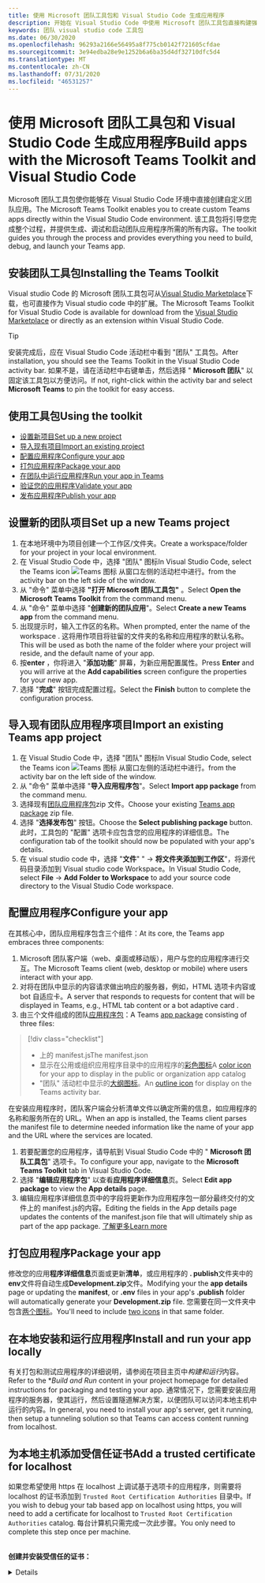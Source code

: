 ```yaml
---
title: 使用 Microsoft 团队工具包和 Visual Studio Code 生成应用程序
description: 开始在 Visual Studio Code 中使用 Microsoft 团队工具包直接构建强大的自定义应用程序
keywords: 团队 visual studio code 工具包
ms.date: 06/30/2020
ms.openlocfilehash: 96293a2166e56495a8f775cb0142f721605cfdae
ms.sourcegitcommit: 3e94edba28e9e1252b6a6ba35d4df32710dfc5d4
ms.translationtype: MT
ms.contentlocale: zh-CN
ms.lasthandoff: 07/31/2020
ms.locfileid: "46531257"
---
```

# <a name="build-apps-with-the-microsoft-teams-toolkit-and-visual-studio-code"></a><span data-ttu-id="17945-104">使用 Microsoft 团队工具包和 Visual Studio Code 生成应用程序</span><span class="sxs-lookup"><span data-stu-id="17945-104">Build apps with the Microsoft Teams Toolkit and Visual Studio Code</span></span>

<span data-ttu-id="17945-105">Microsoft 团队工具包使你能够在 Visual Studio Code 环境中直接创建自定义团队应用。</span><span class="sxs-lookup"><span data-stu-id="17945-105">The Microsoft Teams Toolkit enables you to create custom Teams apps directly within the Visual Studio Code environment.</span></span> <span data-ttu-id="17945-106">该工具包将引导您完成整个过程，并提供生成、调试和启动团队应用程序所需的所有内容。</span><span class="sxs-lookup"><span data-stu-id="17945-106">The toolkit guides you through the process and provides everything you need to build, debug, and launch your Teams app.</span></span>

## <a name="installing-the-teams-toolkit"></a><span data-ttu-id="17945-107">安装团队工具包</span><span class="sxs-lookup"><span data-stu-id="17945-107">Installing the Teams Toolkit</span></span>

<span data-ttu-id="17945-108">Visual studio Code 的 Microsoft 团队工具包可从[Visual Studio Marketplace](https://aka.ms/teams-toolkit)下载，也可直接作为 Visual studio code 中的扩展。</span><span class="sxs-lookup"><span data-stu-id="17945-108">The Microsoft Teams Toolkit for Visual Studio Code is available for download from the [Visual Studio Marketplace](https://aka.ms/teams-toolkit) or directly as an extension within Visual Studio Code.</span></span>

> [!TIP]
> <span data-ttu-id="17945-109">安装完成后，应在 Visual Studio Code 活动栏中看到 "团队" 工具包。</span><span class="sxs-lookup"><span data-stu-id="17945-109">After installation, you should see the Teams Toolkit in the Visual Studio Code activity bar.</span></span> <span data-ttu-id="17945-110">如果不是，请在活动栏中右键单击，然后选择 " **Microsoft 团队**" 以固定该工具包以方便访问。</span><span class="sxs-lookup"><span data-stu-id="17945-110">If not, right-click within the activity bar and select **Microsoft Teams** to pin the toolkit for easy access.</span></span>

## <a name="using-the-toolkit"></a><span data-ttu-id="17945-111">使用工具包</span><span class="sxs-lookup"><span data-stu-id="17945-111">Using the toolkit</span></span>

- [<span data-ttu-id="17945-112">设置新项目</span><span class="sxs-lookup"><span data-stu-id="17945-112">Set up a new project</span></span>](#set-up-a-new-teams-project)
- [<span data-ttu-id="17945-113">导入现有项目</span><span class="sxs-lookup"><span data-stu-id="17945-113">Import an existing project</span></span>](#import-an-existing-teams-app-project)
- [<span data-ttu-id="17945-114">配置应用程序</span><span class="sxs-lookup"><span data-stu-id="17945-114">Configure your app</span></span>](#configure-your-app)
- [<span data-ttu-id="17945-115">打包应用程序</span><span class="sxs-lookup"><span data-stu-id="17945-115">Package your app</span></span>](#package-your-app)
- [<span data-ttu-id="17945-116">在团队中运行应用程序</span><span class="sxs-lookup"><span data-stu-id="17945-116">Run your app in Teams</span></span>](#run-your-app-in-teams)
- [<span data-ttu-id="17945-117">验证您的应用程序</span><span class="sxs-lookup"><span data-stu-id="17945-117">Validate your app</span></span>](#validate-your-app)
- [<span data-ttu-id="17945-118">发布应用程序</span><span class="sxs-lookup"><span data-stu-id="17945-118">Publish your app</span></span>](#publish-your-app-to-teams)

## <a name="set-up-a-new-teams-project"></a><span data-ttu-id="17945-119">设置新的团队项目</span><span class="sxs-lookup"><span data-stu-id="17945-119">Set up a new Teams project</span></span>

1. <span data-ttu-id="17945-120">在本地环境中为项目创建一个工作区/文件夹。</span><span class="sxs-lookup"><span data-stu-id="17945-120">Create a workspace/folder for your project in your local environment.</span></span>
1. <span data-ttu-id="17945-121">在 Visual Studio Code 中，选择 "团队" 图标</span><span class="sxs-lookup"><span data-stu-id="17945-121">In Visual Studio Code, select the Teams icon</span></span> ![Teams 图标](../assets/icons/favicon-16x16.png) <span data-ttu-id="17945-123">从窗口左侧的活动栏中进行。</span><span class="sxs-lookup"><span data-stu-id="17945-123">from the activity bar on the left side of the window.</span></span>
1. <span data-ttu-id="17945-124">从 "命令" 菜单中选择 **"打开 Microsoft 团队工具包"** 。</span><span class="sxs-lookup"><span data-stu-id="17945-124">Select **Open the Microsoft Teams Toolkit** from the command menu.</span></span>
1. <span data-ttu-id="17945-125">从 "命令" 菜单中选择 "**创建新的团队应用**"。</span><span class="sxs-lookup"><span data-stu-id="17945-125">Select **Create a new Teams app** from the command menu.</span></span>
1. <span data-ttu-id="17945-126">出现提示时，输入工作区的名称。</span><span class="sxs-lookup"><span data-stu-id="17945-126">When prompted, enter the name of the workspace .</span></span> <span data-ttu-id="17945-127">这将用作项目将驻留的文件夹的名称和应用程序的默认名称。</span><span class="sxs-lookup"><span data-stu-id="17945-127">This will be used as both the name of the folder where your project will reside, and the default name of your app.</span></span>
1. <span data-ttu-id="17945-128">按**enter** ，你将进入 "**添加功能**" 屏幕，为新应用配置属性。</span><span class="sxs-lookup"><span data-stu-id="17945-128">Press **Enter** and you will arrive at the **Add capabilities** screen configure the properties for your new app.</span></span>
1. <span data-ttu-id="17945-129">选择 "**完成**" 按钮完成配置过程。</span><span class="sxs-lookup"><span data-stu-id="17945-129">Select the **Finish** button to complete the configuration process.</span></span>

## <a name="import-an-existing-teams-app-project"></a><span data-ttu-id="17945-130">导入现有团队应用程序项目</span><span class="sxs-lookup"><span data-stu-id="17945-130">Import an existing Teams app project</span></span>

1. <span data-ttu-id="17945-131">在 Visual Studio Code 中，选择 "团队" 图标</span><span class="sxs-lookup"><span data-stu-id="17945-131">In Visual Studio Code, select the Teams icon</span></span> ![Teams 图标](../assets/icons/favicon-16x16.png) <span data-ttu-id="17945-133">从窗口左侧的活动栏中进行。</span><span class="sxs-lookup"><span data-stu-id="17945-133">from the activity bar on the left side of the window.</span></span>
1. <span data-ttu-id="17945-134">从 "命令" 菜单中选择 "**导入应用程序包**"。</span><span class="sxs-lookup"><span data-stu-id="17945-134">Select **Import app package** from the command menu.</span></span>
1. <span data-ttu-id="17945-135">选择现有[团队应用程序包](../concepts/build-and-test/apps-package.md)zip 文件。</span><span class="sxs-lookup"><span data-stu-id="17945-135">Choose your existing [Teams app package](../concepts/build-and-test/apps-package.md) zip file.</span></span>
1. <span data-ttu-id="17945-136">选择 "**选择发布包**" 按钮。</span><span class="sxs-lookup"><span data-stu-id="17945-136">Choose the **Select publishing package** button.</span></span> <span data-ttu-id="17945-137">此时，工具包的 "配置" 选项卡应包含您的应用程序的详细信息。</span><span class="sxs-lookup"><span data-stu-id="17945-137">The configuration tab of the toolkit should now be populated with your app's details.</span></span>
1. <span data-ttu-id="17945-138">在 visual studio code 中，选择 "**文件**" "  ->  **将文件夹添加到工作区**"，将源代码目录添加到 Visual studio code Workspace。</span><span class="sxs-lookup"><span data-stu-id="17945-138">In Visual Studio Code, select **File** -> **Add Folder to Workspace** to add your source code directory to the Visual Studio Code workspace.</span></span>

## <a name="configure-your-app"></a><span data-ttu-id="17945-139">配置应用程序</span><span class="sxs-lookup"><span data-stu-id="17945-139">Configure your app</span></span>

<span data-ttu-id="17945-140">在其核心中，团队应用程序包含三个组件：</span><span class="sxs-lookup"><span data-stu-id="17945-140">At its core, the Teams app embraces three components:</span></span>

  1. <span data-ttu-id="17945-141">Microsoft 团队客户端（web、桌面或移动版），用户与您的应用程序进行交互。</span><span class="sxs-lookup"><span data-stu-id="17945-141">The Microsoft Teams client (web, desktop or mobile) where users interact with your app.</span></span>
  1. <span data-ttu-id="17945-142">对将在团队中显示的内容请求做出响应的服务器，例如，HTML 选项卡内容或 bot 自适应卡。</span><span class="sxs-lookup"><span data-stu-id="17945-142">A server that responds to requests for content that will be displayed in Teams, e.g., HTML tab content or a bot adaptive card .</span></span>
  1. <span data-ttu-id="17945-143">由三个文件组成的团队[应用程序包](/concepts/build-and-test/apps-package.md)：</span><span class="sxs-lookup"><span data-stu-id="17945-143">A Teams [app package](/concepts/build-and-test/apps-package.md) consisting of three files:</span></span>

  > [!div class="checklist"]
  >
  > - <span data-ttu-id="17945-144">上的 manifest.js</span><span class="sxs-lookup"><span data-stu-id="17945-144">The manifest.json</span></span> 
  > - <span data-ttu-id="17945-145">显示在公用或组织应用程序目录中的应用程序的[彩色图标](../resources/schema/manifest-schema.md#icons)</span><span class="sxs-lookup"><span data-stu-id="17945-145">A [color icon](../resources/schema/manifest-schema.md#icons) for your app to display in the public or organization app catalog</span></span>
 > - <span data-ttu-id="17945-146">"团队" 活动栏中显示的[大纲图标](../resources/schema/manifest-schema.md#icons)。</span><span class="sxs-lookup"><span data-stu-id="17945-146">An [outline icon](../resources/schema/manifest-schema.md#icons) for display on the Teams activity bar.</span></span>

<span data-ttu-id="17945-147">在安装应用程序时，团队客户端会分析清单文件以确定所需的信息，如应用程序的名称和服务所在的 URL。</span><span class="sxs-lookup"><span data-stu-id="17945-147">When an app is installed, the Teams client parses the manifest file to determine needed information like the name of your app and the URL where the services are located.</span></span>

1. <span data-ttu-id="17945-148">若要配置您的应用程序，请导航到 Visual Studio Code 中的 " **Microsoft 团队工具包**" 选项卡。</span><span class="sxs-lookup"><span data-stu-id="17945-148">To configure your app, navigate to the **Microsoft Teams Toolkit** tab in Visual Studio Code.</span></span>
1. <span data-ttu-id="17945-149">选择 "**编辑应用程序包**" 以查看**应用程序详细信息**页。</span><span class="sxs-lookup"><span data-stu-id="17945-149">Select **Edit app package** to view the **App details** page.</span></span>
1. <span data-ttu-id="17945-150">编辑应用程序详细信息页中的字段将更新作为应用程序包一部分最终交付的文件上的 manifest.js的内容。</span><span class="sxs-lookup"><span data-stu-id="17945-150">Editing the fields in the App details page updates the contents of the manifest.json file that will ultimately ship as part of the app package.</span></span> [<span data-ttu-id="17945-151">了解更多</span><span class="sxs-lookup"><span data-stu-id="17945-151">Learn more</span></span>](https://aka.ms/teams-toolkit-manifest)

## <a name="package-your-app"></a><span data-ttu-id="17945-152">打包应用程序</span><span class="sxs-lookup"><span data-stu-id="17945-152">Package your app</span></span>

<span data-ttu-id="17945-153">修改您的应用**程序详细信息**页面或更新**清单**，或应用程序的 **. publish**文件夹中的**env**文件将自动生成**Development.zip**文件。</span><span class="sxs-lookup"><span data-stu-id="17945-153">Modifying your the **app details** page or updating the **manifest**, or **.env** files in your app's  **.publish** folder will automatically generate your **Development.zip** file.</span></span> <span data-ttu-id="17945-154">您需要在同一文件夹中包含[两个图标](../concepts/build-and-test/apps-package.md#icons)。</span><span class="sxs-lookup"><span data-stu-id="17945-154">You'll need to include [two icons](../concepts/build-and-test/apps-package.md#icons) in that same folder.</span></span>

## <a name="install-and-run-your-app-locally"></a><span data-ttu-id="17945-155">在本地安装和运行应用程序</span><span class="sxs-lookup"><span data-stu-id="17945-155">Install and run your app locally</span></span>

<span data-ttu-id="17945-156">有关打包和测试应用程序的详细说明，请参阅在项目主页中*构建和运行*内容。</span><span class="sxs-lookup"><span data-stu-id="17945-156">Refer to the \**Build and Run* content in your project homepage for detailed instructions for packaging and testing your app.</span></span> <span data-ttu-id="17945-157">通常情况下，您需要安装应用程序的服务器，使其运行，然后设置隧道解决方案，以便团队可以访问本地主机中运行的内容。</span><span class="sxs-lookup"><span data-stu-id="17945-157">In general, you need to install your app's server, get it running, then setup a tunneling solution so that Teams can access content running from localhost.</span></span>

## <a name="add-a-trusted-certificate-for-localhost"></a><span data-ttu-id="17945-158">为本地主机添加受信任证书</span><span class="sxs-lookup"><span data-stu-id="17945-158">Add a trusted certificate for localhost</span></span>

<span data-ttu-id="17945-159">如果您希望使用 https 在 localhost 上调试基于选项卡的应用程序，则需要将 localhost 的证书添加到 `Trusted Root Certification Authorities` 目录中。</span><span class="sxs-lookup"><span data-stu-id="17945-159">If you wish to debug your tab based app on localhost using https, you will need to add a certificate for localhost to `Trusted Root Certification Authorities` catalog.</span></span> <span data-ttu-id="17945-160">每台计算机只需完成一次此步骤。</span><span class="sxs-lookup"><span data-stu-id="17945-160">You only need to complete this step once per machine.</span></span></br></br>

<span data-ttu-id="17945-161">**创建并安装受信任的证书：**
<details>
  </span><span class="sxs-lookup"><span data-stu-id="17945-161">**Create and install a trusted certificate:**
<details>
  </span></span><summary><span data-ttu-id="17945-162">在此处展开</span><span class="sxs-lookup"><span data-stu-id="17945-162">Expand here</span></span></summary>

* <span data-ttu-id="17945-163">构建并运行应用程序</span><span class="sxs-lookup"><span data-stu-id="17945-163">Build and run your app</span></span>
  * <span data-ttu-id="17945-164">按照项目自述文件的 "**生成和运行**" 部分中的 instuctions 操作，以便从提供服务 https://localhost:3000/tab 。通常情况下，这将涉及执行， `npm install` 然后`npm start`</span><span class="sxs-lookup"><span data-stu-id="17945-164">Follow the instuctions in the **Build and Run** section of your project Readme so that it's being served from https://localhost:3000/tab. Generally, this will involve executing `npm install` then `npm start`</span></span>
  * <span data-ttu-id="17945-165">https://localhost:3000/tab从 Google Chrome 或 Edge Chromium 导航到。</span><span class="sxs-lookup"><span data-stu-id="17945-165">Navigate to https://localhost:3000/tab from Google Chrome or Edge Chromium.</span></span>

* <span data-ttu-id="17945-166">获取 SSL 证书：</span><span class="sxs-lookup"><span data-stu-id="17945-166">Acquire the SSL certificate:</span></span>
  * <span data-ttu-id="17945-167">打开 "Chrome 开发人员工具" 窗口（ `ctrl + shift + i`  /  `cmd + option + i` ）。</span><span class="sxs-lookup"><span data-stu-id="17945-167">Open the Chrome Developer Tools window (`ctrl + shift + i` / `cmd + option + i`).</span></span>
  * <span data-ttu-id="17945-168">在 `Security` 选项卡上单击</span><span class="sxs-lookup"><span data-stu-id="17945-168">Click on the `Security` tab</span></span>
  * <span data-ttu-id="17945-169">单击 "启用"， `View certificate` 可以选择下载证书，方法是在 OS X 中将其拖放到桌面，或者单击 `Details` Windows 中的选项卡，然后单击`Copy to File…`</span><span class="sxs-lookup"><span data-stu-id="17945-169">Click on `View certificate` and you’ll have the option to download the certificate — either by dragging it to your desktop in OS X, or by clicking on the `Details` tab in Windows and clicking `Copy to File…`</span></span>
  * <span data-ttu-id="17945-170">将该文件命名为 <*任何内容*> .cer，并将其保存到不需要管理员同意执行写入操作的文件夹中。</span><span class="sxs-lookup"><span data-stu-id="17945-170">Name the file <*anything*>.cer and save it to a folder that doesn't require admin consent to perform a write action.</span></span>
  
* <span data-ttu-id="17945-171">在**Windows**上安装证书</span><span class="sxs-lookup"><span data-stu-id="17945-171">Install the certificate on **Windows**</span></span>
  * <span data-ttu-id="17945-172">选择 `DER encoded binary X.509 (.CER)` 选项（第一个选项）并保存它。</span><span class="sxs-lookup"><span data-stu-id="17945-172">Choose the `DER encoded binary X.509 (.CER)` option (the first one) and save it.</span></span>
  * <span data-ttu-id="17945-173">双击证书并安装它。</span><span class="sxs-lookup"><span data-stu-id="17945-173">Double click on the certificate and install it.</span></span>
  * <span data-ttu-id="17945-174">选取`Local Machine`</span><span class="sxs-lookup"><span data-stu-id="17945-174">Choose `Local Machine`</span></span>
  * <span data-ttu-id="17945-175">选定`Place all certificates in the following store`</span><span class="sxs-lookup"><span data-stu-id="17945-175">Select `Place all certificates in the following store`</span></span>
  * <span data-ttu-id="17945-176">选取`Trusted Root Certification Authorities`</span><span class="sxs-lookup"><span data-stu-id="17945-176">Choose `Trusted Root Certification Authorities`</span></span>
  * <span data-ttu-id="17945-177">确认安装</span><span class="sxs-lookup"><span data-stu-id="17945-177">Confirm your installation</span></span>
  
* <span data-ttu-id="17945-178">安装证书**MAC OS X**</span><span class="sxs-lookup"><span data-stu-id="17945-178">Install the certificate **Mac OS X**</span></span>
  * <span data-ttu-id="17945-179">在 OS X 上，打开密钥链 Access 实用工具，并 `System` 从左侧的菜单中选择。</span><span class="sxs-lookup"><span data-stu-id="17945-179">On OS X, open the Keychain Access utility and select `System` from the menu on the left.</span></span> <span data-ttu-id="17945-180">单击锁定图标可启用更改。</span><span class="sxs-lookup"><span data-stu-id="17945-180">Click the lock icon to enable changes.</span></span>
  * <span data-ttu-id="17945-181">单击靠近底部的加号按钮以添加新证书，然后选择 `localhost.cer` 您拖到桌面的文件。</span><span class="sxs-lookup"><span data-stu-id="17945-181">Click the plus button near the bottom to add a new certificate, and select the `localhost.cer` file you dragged to the desktop.</span></span> <span data-ttu-id="17945-182">`Always Trust`在出现的对话框中单击。</span><span class="sxs-lookup"><span data-stu-id="17945-182">Click `Always Trust` in the dialog that appears.</span></span>
  * <span data-ttu-id="17945-183">将证书添加到系统密钥链后，双击证书并展开 `Trust` 证书详细信息部分。</span><span class="sxs-lookup"><span data-stu-id="17945-183">After adding the certificate to the system keychain, double-click the certificate and expand the `Trust` section of the certificate details.</span></span> <span data-ttu-id="17945-184">`Always Trust`为每个选项选择。</span><span class="sxs-lookup"><span data-stu-id="17945-184">Select `Always Trust` for every option.</span></span>

> [!IMPORTANT]
> <span data-ttu-id="17945-185">如果收到安全证书警告，请导航到 https://localhost:3000/tab 。如果网站仍不受信任，请重新启动您的计算机，并应接受为受信任的本地主机。</span><span class="sxs-lookup"><span data-stu-id="17945-185">If you receive a security certificate warning, navigate to https://localhost:3000/tab. If the site is still not trusted, reboot your machine and localhost should be accepted as trusted.</span></span>
</details>

## <a name="run-your-app-in-teams"></a><span data-ttu-id="17945-186">在团队中运行应用程序</span><span class="sxs-lookup"><span data-stu-id="17945-186">Run your app in Teams</span></span>
- <span data-ttu-id="17945-187">先决条件：</span><span class="sxs-lookup"><span data-stu-id="17945-187">Prerequisites:</span></span>
  - [<span data-ttu-id="17945-188">启用团队开发人员预览模式</span><span class="sxs-lookup"><span data-stu-id="17945-188">Enable Teams developer preview mode</span></span>](https://aka.ms/teams-toolkit-enable-devpreview)

1. <span data-ttu-id="17945-189">导航到 Visual Studio "代码" 窗口左侧的 "活动" 栏。</span><span class="sxs-lookup"><span data-stu-id="17945-189">Navigate to the activity bar on the left side of the Visual Studio Code window.</span></span>
1. <span data-ttu-id="17945-190">选择 "**运行**" 图标以显示 "**运行" 和 "调试**" 视图。</span><span class="sxs-lookup"><span data-stu-id="17945-190">Select the **Run** icon to display the **Run and Debug** view.</span></span>
1. <span data-ttu-id="17945-191">您还可以使用键盘快捷方式 `Ctrl+Shift+D` 。</span><span class="sxs-lookup"><span data-stu-id="17945-191">You can also use the keyboard shortcut `Ctrl+Shift+D`.</span></span>

## <a name="validate-your-app"></a><span data-ttu-id="17945-192">验证您的应用程序</span><span class="sxs-lookup"><span data-stu-id="17945-192">Validate your app</span></span>

<span data-ttu-id="17945-193">通过 "**验证**" 页面，您可以在将应用程序提交到 AppSource 之前检查应用程序包。</span><span class="sxs-lookup"><span data-stu-id="17945-193">The **Validate** page allows you to check your app package before submitting your app to AppSource.</span></span> <span data-ttu-id="17945-194">只需上传清单包，验证工具就会检查应用程序是否符合所有与清单相关的测试用例。</span><span class="sxs-lookup"><span data-stu-id="17945-194">Simply upload the manifest package and the validation tool will check your app against all manifest related test cases.</span></span> <span data-ttu-id="17945-195">对于每个失败的测试，说明提供的文档链接可帮助您修复错误。</span><span class="sxs-lookup"><span data-stu-id="17945-195">For each failed tests, the description provides a documentation link to help you fix the error.</span></span> <span data-ttu-id="17945-196">对于难以自动化的测试，**初步清单**详细说明了最常见的失败测试事例的7，以及指向完整提交核对清单的链接。</span><span class="sxs-lookup"><span data-stu-id="17945-196">For the tests that are hard to automate, the **Preliminary checklist** details 7 of the most common failed test cases as well as link to a complete submission checklist.</span></span>

## <a name="publish-your-app-to-teams"></a><span data-ttu-id="17945-197">将您的应用程序发布到团队</span><span class="sxs-lookup"><span data-stu-id="17945-197">Publish your app to Teams</span></span>

<span data-ttu-id="17945-198">在您的项目主页上，您可以将应用程序上载到团队，将您的应用程序提交到贵组织中用户的公司自定义应用商店，或将您的应用程序提交到所有团队用户的应用程序源。</span><span class="sxs-lookup"><span data-stu-id="17945-198">On your project home page, you can upload your app to a team, submit your app to your company custom app store for users in your organization, or submit your app to App Source for all Teams users.</span></span> <span data-ttu-id="17945-199">你的 IT 管理员将查看这些提交。</span><span class="sxs-lookup"><span data-stu-id="17945-199">Your IT admin will review these submissions.</span></span> <span data-ttu-id="17945-200">您可以返回到 "*发布*" 页面以查看您的提交状态，并了解您的应用程序是否已由 IT 管理员批准或拒绝。此外，您还可以将更新提交到您的应用程序或取消任何当前活动的提交。</span><span class="sxs-lookup"><span data-stu-id="17945-200">You can return to the *Publish* page to check on your submission status and learn if your app was approved or rejected by your IT admin. This is also where you'll come to submit updates to your app or cancel any currently active submissions.</span></span>

> [!div class="nextstepaction"]
> [<span data-ttu-id="17945-201">下一步：维护和支持发布的应用程序</span><span class="sxs-lookup"><span data-stu-id="17945-201">Next step: Maintaining and supporting your published app</span></span>](../concepts/deploy-and-publish/appsource/post-publish/overview.md)
